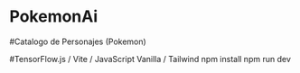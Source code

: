 # PokemonAi

#Catalogo de Personajes (Pokemon)

#TensorFlow.js / Vite / JavaScript Vanilla / Tailwind
npm install
npm run dev 
